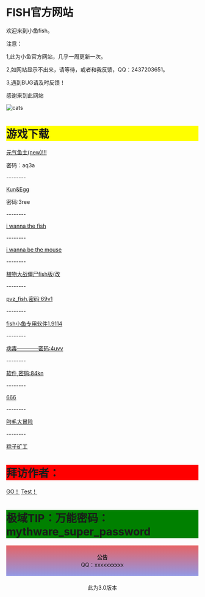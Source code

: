 <html lang="zh-CN">
  <head>
    <!--hey！来看源代码啦！-->
  </head>
  <body style="margin: 0;">
	  <h1>FISH官方网站 </h1>
    	  <p>欢迎来到小鱼fish。</p>
	  <p>注意：</p>
	  <p>1,此为小鱼官方网站，几乎一周更新一次。</p>
	  <p>2,如网站显示不出来，请等待，或者和我反馈，QQ：2437203651。</p>
	  <p>3,遇到BUG请及时反馈！</p>
    <p>感谢来到此网站</p>
    <img src="jinb.png" alt="cats">
    <h1 style = "background:yellow;">游戏下载</h1>
    <a href="https://wwqi.lanzoub.com/b032gul7a">元气鱼士(new)!!!</a>
    <p>密码：aq3a</p><!--https://wwqi.lanzoub.com/b032ptlwd
密码:3ree!-->
    <p>--------</p>
    <a href="https://wwqi.lanzoub.com/b032ptlwd">Kun&Egg</a>
    <p>密码:3ree</p>
    <p>--------</p>
    <a href="https://wws.lanzoub.com/if9a80279zyd">i wanna the fish</a>
    <p>--------</p>
    <a href="https://wws.lanzoub.com/iyJ080844rti">i wanna be the mouse</a>
    <p>--------</p>
    <a href="https://wws.lanzoub.com/iFe8e01hvt1a">植物大战僵尸fish版(改</a>
    <p>--------</p>
    <a href="https://wwqi.lanzoub.com/b031yjqhg">pvz_fish,密码:69v1</a>
    <p>--------</p>
    <a href="https://wwl.lanzoub.com/ioVgy0h2jwqh">fish小鱼专用软件1.9114</a>
    <p>--------</p>
    <a href="https://wwqi.lanzoub.com/b0327igcj">病毒————密码:4uvv</a>
    <p>--------</p>
    <a href="https://wwqi.lanzoub.com/b032afech">软件,密码:84kn</a>
    <p>--------</p>
    <a href="https://wwqi.lanzoub.com/i5tKN0r4602f">666</a>
    <p>--------</p>
    <a href="https://wws.lanzoub.com/i38HB08450le">叼毛大冒险</a>
    <p>--------</p>
    <a href="https://wwqi.lanzoub.com/igawp0zrgtcf">粽子矿工</a>
    <h1 style = "background:red;">拜访作者：</h1>
    <a href="https://space.bilibili.com/1660860592">GO！</a>
    <a href="1.html">Test！</a>
    <h1 style = "background:green;">极域TIP：万能密码：mythware_super_password</h1>
    <p style="    text-align: center;
        margin: auto;
        padding: 20px;
        border: 2px;
        background-image: linear-gradient(#e66465, #9198e5);" ><b>公告</b>
        <br>QQ：xxxxxxxxxx
    </p>
    <p style="    text-align: center;
    margin: auto;
    padding: 20px;
    border: 2px;">此为3.0版本</p>
  </body>
</html>

